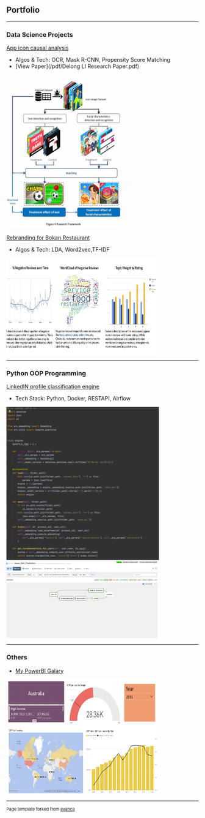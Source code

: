 ## Portfolio

-------
### Data Science Projects
[App icon causal analysis](https://github.com/dragonlee97/App-icon)
- Algos & Tech: OCR, Mask R-CNN, Propensity Score Matching
- [View Paper](/pdf/Delong LI Research Paper.pdf) 
<img src="images/roadmap.png?raw=true" width="300" height="400">

[Rebranding for Bokan Restaurant](https://github.com/dragonlee97/Capgemini_DataCamp2020_Group3)
- Algos & Tech: LDA, Word2vec,TF-IDF
<img src="images/worldcloud.png" width="400" height="250">


-------
### Python OOP Programming
[LinkedIN profile classification engine](/pdf/linkedin_project.pdf)
- Tech Stack: Python, Docker, RESTAPI, Airflow
<img src="images/OOP.png?raw=true" width="400" height="400">
<img src="images/airflow.png" width="400" height="200">

-------
### Others
- [My PowerBI Galary](https://app.powerbi.com/view?r=eyJrIjoiZjhhNmUwYjctZGFlMi00ZGM4LWFlODItNzhhNDBiYTdlYmM1IiwidCI6ImViNWZjMGY0LTIxNjEtNDBkOC04NDkyLTUxNTk0MjQ0OTc5MyIsImMiOjEwfQ%3D%3D)
<img src="images/powerbi.png?raw=true" width="400" height="300">





---
<p style="font-size:11px">Page template forked from <a href="https://github.com/evanca/quick-portfolio">evanca</a></p>
<!-- Remove above link if you don't want to attibute -->
